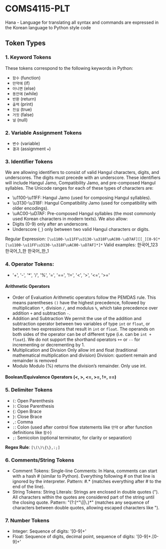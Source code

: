 # COMS4115-PLT
Hana - Language for translating all syntax and commands are expressed in the Korean language to Python style code

## Token Types

### 1. **Keyword Tokens**  
   These tokens correspond to the following keywords in Python:
   - `함수` (function)
   - `만약에` (if)
   - `아니면` (else)
   - `동안에` (while)
   - `반환` (return)
   - `출력` (print)
   - `진실` (true)
   - `거짓` (false)
   - `널` (null)

### 2. **Variable Assignment Tokens**  
   - `변수` (variable)
   - `결과` (assignment `=`)

### 3. **Identifier Tokens**
We are allowing identifiers to consist of valid Hangul characters, digits, and underscores. The digits must precede with an underscore. These identifiers will include Hangul Jamo, Compatibility Jamo, and pre-composed Hangul syllables. The Unicode ranges for each of these types of characters are:
   -  \u1100-\u11FF: Hangul Jamo (used for composing Hangul syllables).
   - \u3130-\u318F: Hangul Compatibility Jamo (used for compatibility with older encodings).
   - \uAC00-\uD7AF: Pre-composed Hangul syllables (the most commonly used Korean characters in modern texts).
We also allow:
   - Digits (0-9) only after an underscore.
   - Underscore (`_`) only between two valid Hangul characters or digits. 

Regular Expression:
`[\u1100-\u11FF\u3130-\u318F\uAC00-\uD7AF][[_][0-9]*[\u1100-\u11FF\u3130-\u318F\uAC00-\uD7AF]*]*`
Valid examples:
한국어_123
한국어_1_한
한국어_한_1

### 4. **Operator Tokens**:
   - '+', '-', '*', '/', '%', '=', '==', '!=', '<', '>', '<=', '>='
#### Arithmetic Operators
- Order of Evaluation
Arithmetic operators follow the PEMDAS rule. This means parentheses `()` have the highest precedence, followed by multiplication `*`, division `/`, and modulus `%`, which take precedence over addition `+` and subtraction `-`.
- Addition and Subtraction
We permit the use of the addition and subtraction operator between two variables of type `int` or `float`, or between two expressions that result in `int` or `float`. The operands on both sides of the operator can be of different type (i.e. can be `int + float`). 
We do not support the shorthand operators `++` or `--` for incrementing or decrementing by 1.
- Multiplication and Division
Only allow int and float (traditional mathematical multiplication and division)
Division: quotient remain and remainder is removed
- Modulo 
Modulo (%) returns the division’s remainder. Only use int. 
#### Boolean/Equivalence Operators (<, >, <=, >=, !=, ==)

### 5. **Delimiter Tokens**
- `(`: Open Parenthesis
- `)`: Close Parenthesis
- `{`: Open Brace
- `}`: Close Brace
- `,`: Comma
- `:`: Colon (used after control flow statements like `만약` or after function definitions like `함수`)
- `;`: Semicolon (optional terminator, for clarity or separation)

**Regex Rule**: `[\(\)\{\},:;]`

### 6. **Comments/String Tokens**
- Comment Tokens:
Single-line Comments: In Hana, comments can start with a hash # (similar to Python).
Everything following # on that line is ignored by the interpreter.
Pattern: #.* (matches everything after # to the end of the line).
- String Tokens:
String Literals: Strings are enclosed in double quotes ("). All characters within the quotes are considered part of the string until the closing quote.
Pattern: "(?:[^"\\]|\\.)*" (matches any sequence of characters between double quotes, allowing escaped characters like \").

### 7. **Number Tokens**
- Integer: Sequence of digits: '[0-9]+'
- Float: Sequence of digits, decimal point, sequence of digits: '[0-9]+.[0-9]+'